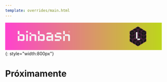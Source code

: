 ```yaml
---
template: overrides/main.html
---
```


![binbash-logo](/assets/images/logos/binbash-leverage-header.png "binbash"){: style="width:800px"}

# Próximamente